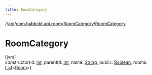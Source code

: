 ```yaml
---
title: RoomCategory
---
```

//[api](../../../index.html)/[com.habbokt.api.room](../index.html)/[RoomCategory](index.html)/[RoomCategory](-room-category.html)



# RoomCategory



[jvm]\
constructor(id: [Int](https://kotlinlang.org/api/latest/jvm/stdlib/kotlin/-int/index.html), parentId: [Int](https://kotlinlang.org/api/latest/jvm/stdlib/kotlin/-int/index.html), name: [String](https://kotlinlang.org/api/latest/jvm/stdlib/kotlin/-string/index.html), public: [Boolean](https://kotlinlang.org/api/latest/jvm/stdlib/kotlin/-boolean/index.html), rooms: [List](https://kotlinlang.org/api/latest/jvm/stdlib/kotlin.collections/-list/index.html)&lt;[Room](../-room/index.html)&gt;)




